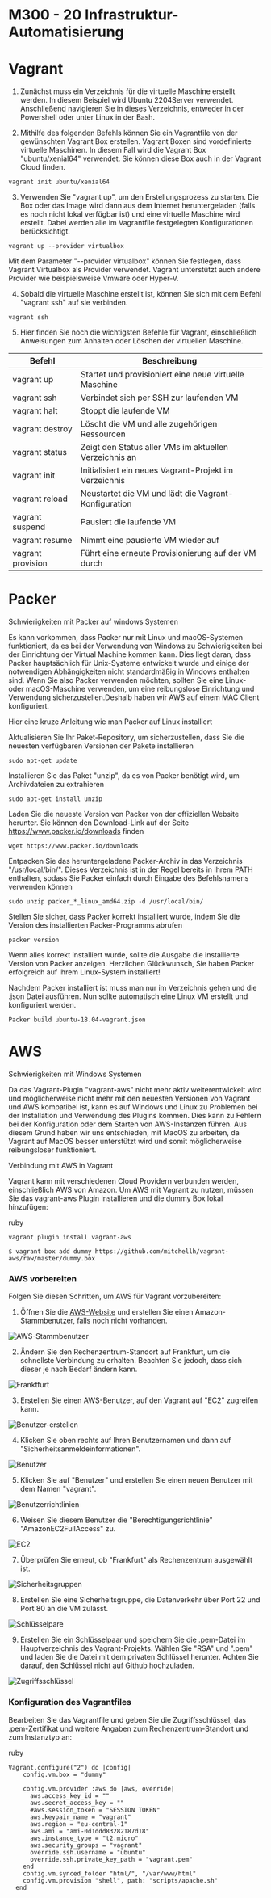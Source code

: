 M300 - 20 Infrastruktur-Automatisierung
===

Vagrant
===
1. Zunächst muss ein Verzeichnis für die virtuelle Maschine erstellt werden. In diesem Beispiel wird Ubuntu 2204Server verwendet. Anschließend navigieren Sie in dieses Verzeichnis, entweder in der Powershell oder unter Linux in der Bash.

2. Mithilfe des folgenden Befehls können Sie ein Vagrantfile von der gewünschten Vagrant Box erstellen. Vagrant Boxen sind vordefinierte virtuelle Maschinen. In diesem Fall wird die Vagrant Box "ubuntu/xenial64" verwendet. Sie können diese Box auch in der Vagrant Cloud finden.
```
vagrant init ubuntu/xenial64
```
3. Verwenden Sie "vagrant up", um den Erstellungsprozess zu starten. Die Box oder das Image wird dann aus dem Internet heruntergeladen (falls es noch nicht lokal verfügbar ist) und eine virtuelle Maschine wird erstellt. Dabei werden alle im Vagrantfile festgelegten Konfigurationen berücksichtigt.
```
vagrant up --provider virtualbox
```
Mit dem Parameter "--provider virtualbox" können Sie festlegen, dass Vagrant Virtualbox als Provider verwendet. Vagrant unterstützt auch andere Provider wie beispielsweise Vmware oder Hyper-V.

4. Sobald die virtuelle Maschine erstellt ist, können Sie sich mit dem Befehl "vagrant ssh" auf sie verbinden.
   
```
vagrant ssh
```

5. Hier finden Sie noch die wichtigsten Befehle für Vagrant, einschließlich Anweisungen zum Anhalten oder Löschen der virtuellen Maschine.


| Befehl | Beschreibung |
| ------ | ------------ |
| vagrant up | Startet und provisioniert eine neue virtuelle Maschine |
| vagrant ssh | Verbindet sich per SSH zur laufenden VM |
| vagrant halt | Stoppt die laufende VM |
| vagrant destroy | Löscht die VM und alle zugehörigen Ressourcen |
| vagrant status | Zeigt den Status aller VMs im aktuellen Verzeichnis an |
| vagrant init | Initialisiert ein neues Vagrant-Projekt im Verzeichnis |
| vagrant reload | Neustartet die VM und lädt die Vagrant-Konfiguration |
| vagrant suspend | Pausiert die laufende VM |
| vagrant resume | Nimmt eine pausierte VM wieder auf |
| vagrant provision | Führt eine erneute Provisionierung auf der VM durch |


Packer
===
Schwierigkeiten mit Packer auf windows Systemen

Es kann vorkommen, dass Packer nur mit Linux und macOS-Systemen funktioniert, da es bei der Verwendung von Windows zu Schwierigkeiten bei der Einrichtung der Virtual Machine kommen kann. Dies liegt daran, dass Packer hauptsächlich für Unix-Systeme entwickelt wurde und einige der notwendigen Abhängigkeiten nicht standardmäßig in Windows enthalten sind. Wenn Sie also Packer verwenden möchten, sollten Sie eine Linux- oder macOS-Maschine verwenden, um eine reibungslose Einrichtung und Verwendung sicherzustellen.Deshalb haben wir AWS auf einem MAC Client konfiguriert.

Hier eine kruze Anleitung wie man Packer auf Linux installiert

Aktualisieren Sie Ihr Paket-Repository, um sicherzustellen, dass Sie die neuesten verfügbaren Versionen der Pakete installieren
```
sudo apt-get update
```
Installieren Sie das Paket "unzip", da es von Packer benötigt wird, um Archivdateien zu extrahieren
```
sudo apt-get install unzip
```
Laden Sie die neueste Version von Packer von der offiziellen Website herunter. Sie können den Download-Link auf der Seite https://www.packer.io/downloads finden
```
wget https://www.packer.io/downloads
```
Entpacken Sie das heruntergeladene Packer-Archiv in das Verzeichnis "/usr/local/bin/". Dieses Verzeichnis ist in der Regel bereits in Ihrem PATH enthalten, sodass Sie Packer einfach durch Eingabe des Befehlsnamens verwenden können
```
sudo unzip packer_*_linux_amd64.zip -d /usr/local/bin/
```
Stellen Sie sicher, dass Packer korrekt installiert wurde, indem Sie die Version des installierten Packer-Programms abrufen
```
packer version
```
Wenn alles korrekt installiert wurde, sollte die Ausgabe die installierte Version von Packer anzeigen. Herzlichen Glückwunsch, Sie haben Packer erfolgreich auf Ihrem Linux-System installiert!

Nachdem Packer installiert ist muss man nur im Verzeichnis gehen und die .json Datei ausführen. Nun sollte automatisch eine Linux VM erstellt und konfiguriert werden.
```
Packer build ubuntu-18.04-vagrant.json
```

AWS
===
Schwierigkeiten mit Windows Systemen

Da das Vagrant-Plugin "vagrant-aws" nicht mehr aktiv weiterentwickelt wird und möglicherweise nicht mehr mit den neuesten Versionen von Vagrant und AWS kompatibel ist, kann es auf Windows und Linux zu Problemen bei der Installation und Verwendung des Plugins kommen. Dies kann zu Fehlern bei der Konfiguration oder dem Starten von AWS-Instanzen führen. Aus diesem Grund haben wir uns entschieden, mit MacOS zu arbeiten, da Vagrant auf MacOS besser unterstützt wird und somit möglicherweise reibungsloser funktioniert.

Verbindung mit AWS in Vagrant

Vagrant kann mit verschiedenen Cloud Providern verbunden werden, einschließlich AWS von Amazon. Um AWS mit Vagrant zu nutzen, müssen Sie das vagrant-aws Plugin installieren und die dummy Box lokal hinzufügen:

ruby
```
vagrant plugin install vagrant-aws
```

```
$ vagrant box add dummy https://github.com/mitchellh/vagrant-aws/raw/master/dummy.box
```
### **AWS vorbereiten**

Folgen Sie diesen Schritten, um AWS für Vagrant vorzubereiten:

1. Öffnen Sie die [AWS-Website](https://aws.amazon.com/de/) und erstellen Sie einen Amazon-Stammbenutzer, falls noch nicht vorhanden.

![AWS-Stammbenutzer](Screenshot/Stammbenutzer.png)
    
2. Ändern Sie den Rechenzentrum-Standort auf Frankfurt, um die schnellste Verbindung zu erhalten. Beachten Sie jedoch, dass sich dieser je nach Bedarf ändern kann.

![Franktfurt](Screenshot/Frankfurt_Standort.png)

3. Erstellen Sie einen AWS-Benutzer, auf den Vagrant auf "EC2" zugreifen kann.

![Benutzer-erstellen](Screenshot/Benutzer_erstellen.png)

4. Klicken Sie oben rechts auf Ihren Benutzernamen und dann auf "Sicherheitsanmeldeinformationen".

![Benutzer](Screenshot/Benutzer.png)

5. Klicken Sie auf "Benutzer" und erstellen Sie einen neuen Benutzer mit dem Namen "vagrant".

![Benutzerrichtlinien](Screenshot/Benutzerrichtlinien.png)

6. Weisen Sie diesem Benutzer die "Berechtigungsrichtlinie" "AmazonEC2FullAccess" zu.

![EC2](Screenshot/EC2.png)
    
7. Überprüfen Sie erneut, ob "Frankfurt" als Rechenzentrum ausgewählt ist.

![Sicherheitsgruppen](Screenshot/Sicherheitsgruppen.png)
        
8.  Erstellen Sie eine Sicherheitsgruppe, die Datenverkehr über Port 22 und Port 80 an die VM zulässt.

![Schlüsselpare](Screenshot/Schlüsselpare.png)
        
9. Erstellen Sie ein Schlüsselpaar und speichern Sie die .pem-Datei im Hauptverzeichnis des Vagrant-Projekts.
Wählen Sie "RSA" und ".pem" und laden Sie die Datei mit dem privaten Schlüssel herunter.
Achten Sie darauf, den Schlüssel nicht auf Github hochzuladen.

![Zugriffsschlüssel](Screenshot/zugriffsschlüssel.png)

### **Konfiguration des Vagrantfiles**

Bearbeiten Sie das Vagrantfile und geben Sie die Zugriffsschlüssel, das .pem-Zertifikat und weitere Angaben zum Rechenzentrum-Standort und zum Instanztyp an:

ruby

```
Vagrant.configure("2") do |config|
    config.vm.box = "dummy"
  
    config.vm.provider :aws do |aws, override|
      aws.access_key_id = ""
      aws.secret_access_key = ""
      #aws.session_token = "SESSION TOKEN"
      aws.keypair_name = "vagrant"
      aws.region = "eu-central-1"
      aws.ami = "ami-0d1ddd83282187d18"
      aws.instance_type = "t2.micro"
      aws.security_groups = "vagrant"
      override.ssh.username = "ubuntu"
      override.ssh.private_key_path = "vagrant.pem"
    end
    config.vm.synced_folder "html/", "/var/www/html"
    config.vm.provision "shell", path: "scripts/apache.sh"
  end
```